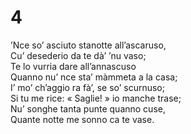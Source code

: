 # 4  
  
’Nce so’ asciuto stanotte all’ascaruso,  
Cu’ desederio da te dà’ ’nu vaso;  
Te lo vurria dare all’annascuso  
Quanno nu’ nce sta’ màmmeta a la casa;  
I’ mo’ ch’aggio ra fà’, se so’ scurnuso;  
Si tu me rice: « Saglie! » io manche trase;  
Nu’ songhe tanta punte quanno cuse,  
Quante notte me sonno ca te vase.
